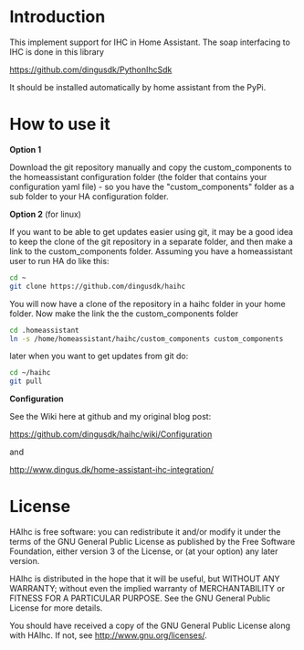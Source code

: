 # Introduction

This implement support for IHC in Home Assistant. The soap interfacing to IHC is done in this library

https://github.com/dingusdk/PythonIhcSdk

It should be installed automatically by home assistant from the PyPi.


# How to use it


**Option 1**

Download the git repository manually and copy the custom_components to the homeassistant configuration folder (the folder that contains your configuration yaml file) - so you have the "custom_components" folder as a sub folder to your HA configuration folder.

**Option 2** (for linux)

If you want to be able to get updates easier using git, it may be a good idea to keep the clone of the git repository in a separate folder, and then make a link to the custom_components folder.
Assuming you have a homeassistant user to run HA do like this:

```bash
cd ~
git clone https://github.com/dingusdk/haihc
```
You will now have a clone of the repository in a haihc folder in your home folder.
Now make the link the the custom_components folder
```bash
cd .homeassistant
ln -s /home/homeassistant/haihc/custom_components custom_components
```
later when you want to get updates from git do:
```bash
cd ~/haihc
git pull
```

**Configuration**

See the Wiki here at github and my original blog post:

https://github.com/dingusdk/haihc/wiki/Configuration

and

http://www.dingus.dk/home-assistant-ihc-integration/



# License

HAIhc is free software: you can redistribute it and/or modify
it under the terms of the GNU General Public License as published by
the Free Software Foundation, either version 3 of the License, or
(at your option) any later version.

HAIhc is distributed in the hope that it will be useful,
but WITHOUT ANY WARRANTY; without even the implied warranty of
MERCHANTABILITY or FITNESS FOR A PARTICULAR PURPOSE.  See the
GNU General Public License for more details.

You should have received a copy of the GNU General Public License
along with HAIhc.  If not, see <http://www.gnu.org/licenses/>.

